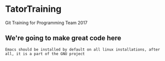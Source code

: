 # TatorTraining
Git Training for Programming Team 2017

## We're going to make great code here

```
Emacs should be installed by default on all linux installations, after all, it is a part of the GNU project
```
